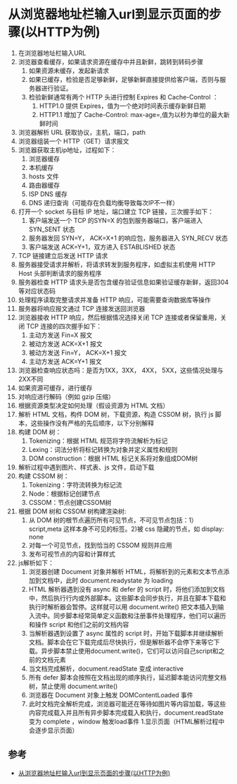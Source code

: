 # 从浏览器地址栏输入url到显示页面的步骤(以HTTP为例)

1. 在浏览器地址栏输入URL
1. 浏览器查看缓存，如果请求资源在缓存中并且新鲜，跳转到转码步骤
    1. 如果资源未缓存，发起新请求
    1. 如果已缓存，检验是否足够新鲜，足够新鲜直接提供给客户端，否则与服务器进行验证。
    1. 检验新鲜通常有两个 HTTP 头进行控制 Expires 和 Cache-Control ：
        1. HTTP1.0 提供 Expires，值为一个绝对时间表示缓存新鲜日期
        1. HTTP1.1 增加了 Cache-Control: max-age=,值为以秒为单位的最大新鲜时间
1. 浏览器解析 URL 获取协议，主机，端口，path
1. 浏览器组装一个 HTTP（GET）请求报文
1. 浏览器获取主机ip地址，过程如下：
    1. 浏览器缓存
    1. 本机缓存
    1. hosts 文件
    1. 路由器缓存
    1. ISP DNS 缓存
    1. DNS 递归查询（可能存在负载均衡导致每次IP不一样）
1. 打开一个 socket 与目标 IP 地址，端口建立 TCP 链接，三次握手如下：
    1. 客户端发送一个 TCP 的SYN=X 的包到服务器端口，客户端进入 SYN_SENT 状态
    1. 服务器发回 SYN=Y， ACK=X+1 的响应包，服务器进入 SYN_RECV 状态
    1. 客户端发送 ACK=Y+1，双方进入 ESTABLISHED 状态
1. TCP 链接建立后发送 HTTP 请求
1. 服务器接受请求并解析，将请求转发到服务程序，如虚拟主机使用 HTTP Host 头部判断请求的服务程序
1. 服务器检查 HTTP 请求头是否包含缓存验证信息如果验证缓存新鲜，返回304等对应状态码
1. 处理程序读取完整请求并准备 HTTP 响应，可能需要查询数据库等操作
1. 服务器将响应报文通过 TCP 连接发送回浏览器
1. 浏览器接收 HTTP 响应，然后根据情况选择关闭 TCP 连接或者保留重用，关闭 TCP 连接的四次握手如下：
    1. 主动方发送 Fin=X 报文
    1. 被动方发送 ACK=X+1 报文
    1. 被动方发送 Fin=Y， ACK=X+1 报文
    1. 主动方发送 ACK=Y+1 报文
1. 浏览器检查响应状态吗：是否为1XX，3XX， 4XX， 5XX，这些情况处理与2XX不同
1. 如果资源可缓存，进行缓存
1. 对响应进行解码（例如 gzip 压缩）
1. 根据资源类型决定如何处理（假设资源为 HTML 文档）
1. 解析 HTML 文档，构件 DOM 树，下载资源，构造 CSSOM 树，执行 js 脚本，这些操作没有严格的先后顺序，以下分别解释
1. 构建 DOM 树：
    1. Tokenizing：根据 HTML 规范将字符流解析为标记
    1. Lexing：词法分析将标记转换为对象并定义属性和规则
    1. DOM construction：根据 HTML 标记关系将对象组成DOM树
1. 解析过程中遇到图片、样式表、js 文件，启动下载
1. 构建 CSSOM 树：
    1. Tokenizing：字符流转换为标记流
    1. Node：根据标记创建节点
    1. CSSOM：节点创建CSSOM树
1. 根据 DOM 树和 CSSOM 树构建渲染树:
    1. 从 DOM 树的根节点遍历所有可见节点，不可见节点包括：1）script,meta 这样本身不可见的标签。2)被 css 隐藏的节点，如 display: none
    1. 对每一个可见节点，找到恰当的 CSSOM 规则并应用
    1. 发布可视节点的内容和计算样式
1. js解析如下：
    1. 浏览器创建 Document 对象并解析 HTML，将解析到的元素和文本节点添加到文档中，此时 document.readystate 为 loading
    1. HTML 解析器遇到没有 async 和 defer 的 script 时，将他们添加到文档中，然后执行行内或外部脚本。这些脚本会同步执行，并且在脚本下载和执行时解析器会暂停。这样就可以用 document.write() 把文本插入到输入流中。同步脚本经常简单定义函数和注册事件处理程序，他们可以遍历和操作 script 和他们之前的文档内容
    1. 当解析器遇到设置了 async 属性的 script 时，开始下载脚本并继续解析文档。脚本会在它下载完成后尽快执行，但是解析器不会停下来等它下载。异步脚本禁止使用document.write()，它们可以访问自己script和之前的文档元素
    1. 当文档完成解析，document.readState 变成 interactive
    1. 所有 defer 脚本会按照在文档出现的顺序执行，延迟脚本能访问完整文档树，禁止使用 document.write()
    1. 浏览器在 Document 对象上触发 DOMContentLoaded 事件
    1. 此时文档完全解析完成，浏览器可能还在等待如图片等内容加载，等这些内容完成载入并且所有异步脚本完成载入和执行，document.readState 变为 complete ，window 触发load事件
1.显示页面（HTML解析过程中会逐步显示页面）

## 参考
- [从浏览器地址栏输入url到显示页面的步骤(以HTTP为例)](https://blog.csdn.net/Lily_sayhi/article/details/79570289)

